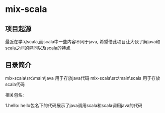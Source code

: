 # mix-scala
## 项目起源
最近在学习scala,而scala中一些内容不同于java,
希望借此项目让大伙了解java和scala之间的异同以及scala的特点.

## 目录简介
mix-scala\src\main\java 用于存放java代码
mix-scala\src\main\scala 用于存放scala代码

相关包名:


1.hello:
hello包名下的代码展示了java调用scala和scala调用java的代码




```
```

